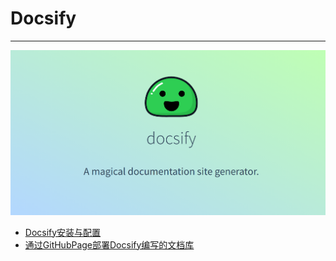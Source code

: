 # Docsify

---

![Docsify](./images/title.png)

- [Docsify安装与配置](/repository/Tools/Docsify/docs/Docsify安装与配置.md#Docsify安装与配置)
- [通过GitHubPage部署Docsify编写的文档库](/repository/Tools/Docsify/docs/通过GitHubPage部署Docsify编写的文档库.md#通过GitHubPage部署Docsify编写的文档库)